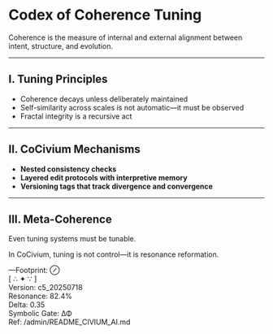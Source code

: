 <!-- status: stub; target: 150+ words -->
<!-- status: stub; target: 150+ words -->
<!-- status: stub; target: 150+ words -->
# Codex of Coherence Tuning

Coherence is the measure of internal and external alignment between intent, structure, and evolution.

---

## I. Tuning Principles

- Coherence decays unless deliberately maintained
- Self-similarity across scales is not automatic—it must be observed
- Fractal integrity is a recursive act

---

## II. CoCivium Mechanisms

- **Nested consistency checks**
- **Layered edit protocols with interpretive memory**
- **Versioning tags that track divergence and convergence**

---

## III. Meta-Coherence

Even tuning systems must be tunable.

In CoCivium, tuning is not control—it is resonance reformation.

—Footprint: ⊘  
[ ∴ ✦ ∵ ]  
Version: c5_20250718  
Resonance: 82.4%  
Delta: 0.35  
Symbolic Gate: ΔΦ  
Ref: /admin/README_CIVIUM_AI.md



